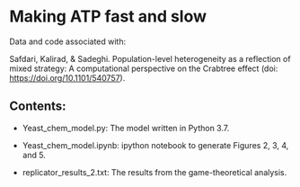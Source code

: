 # Making ATP fast and slow

Data and code associated with:

Safdari, Kalirad, & Sadeghi. Population-level heterogeneity as a reflection of mixed strategy: A computational perspective on the Crabtree effect (doi: https://doi.org/10.1101/540757).

## Contents:

+ Yeast_chem_model.py: The model written in Python 3.7.

+ Yeast_chem_model.ipynb: ipython notebook to generate Figures 2, 3, 4, and 5.

+ replicator_results_2.txt: The results from the game-theoretical analysis.

